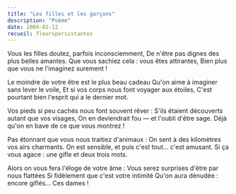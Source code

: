 ```yaml
---
title: "Les filles et les garçons"
description: "Poème"
date: 2009-02-12
recueil: fleurspersistantes
---
```


Vous les filles doutez, parfois inconsciemment,
De n'être pas dignes des plus belles amantes.
Que vous sachiez cela : vous êtes attirantes,
Bien plus que vous ne l'imaginez surement !

Le moindre de votre être est le plus beau cadeau
Qu'on aime à imaginer sans lever le voile,
Et si vos corps nous font voyager aux étoiles,
C'est pourtant bien l'esprit qui a le dernier mot.

Vos pieds si peu cachés nous font souvent rêver :
S'ils étaient découverts autant que vos visages,
On en deviendrait fou — et l'oubli d'être sage.
Déjà qu'on en bave de ce que vous montrez !

Pas étonnant que vous nous traitiez d'animaux :
On sent à des kilomètres vos airs charmants.
On est sensible, et puis c'est tout... c'est amusant.
Si ça vous agace : une gifle et deux trois mots.

Alors on vous fera l'éloge de votre âme :
Vous serez surprises d'être par nous flattées
Si fidèlement que c'est votre intimité
Qu'on aura dénudée : encore giflés... Ces dames !
